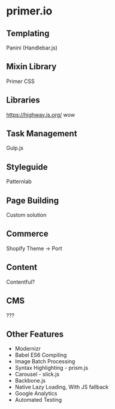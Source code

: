 # primer.io

## Templating
Panini (Handlebar.js)

## Mixin Library
Primer CSS 

## Libraries
https://highway.js.org/
wow

## Task Management
Gulp.js

## Styleguide
Patternlab

## Page Building
Custom solution

## Commerce
Shopify Theme -> Port

## Content
Contentful?

## CMS
???

## Other Features
- Modernizr 
- Babel ES6 Compiling
- Image Batch Processing
- Syntax Highlighting - prism.js
- Carousel - slick.js
- Backbone.js
- Native Lazy Loading, With JS fallback
- Google Analytics
- Automated Testing
